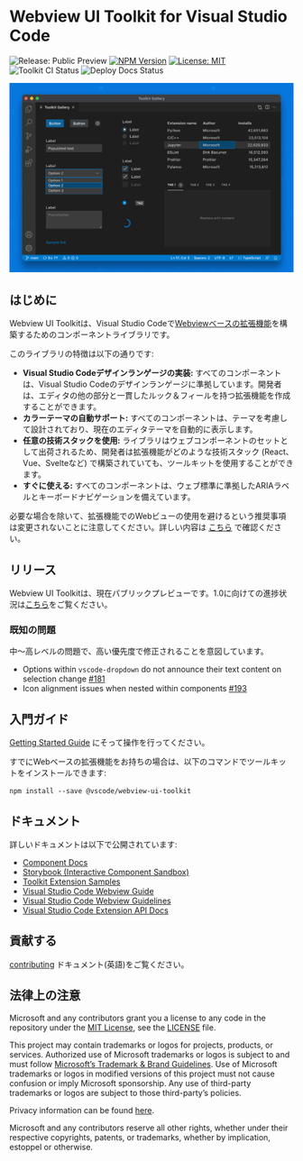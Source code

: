 # Webview UI Toolkit for Visual Studio Code

![Release: Public Preview](https://img.shields.io/badge/release-public%20preview-orange)
[![NPM Version](https://img.shields.io/npm/v/@vscode/webview-ui-toolkit?color=blue)](https://www.npmjs.com/package/@vscode/webview-ui-toolkit)
[![License: MIT](https://img.shields.io/badge/license-MIT-brightgreen)](./LICENSE)
![Toolkit CI Status](https://github.com/microsoft/vscode-webview-ui-toolkit/actions/workflows/ci.yml/badge.svg)
![Deploy Docs Status](https://github.com/microsoft/vscode-webview-ui-toolkit/actions/workflows/docs-cd.yml/badge.svg)

![Webview Toolkit for Visual Studio Code Artwork](./docs/assets/toolkit-artwork.png)

## はじめに

Webview UI Toolkitは、Visual Studio Codeで[Webviewベースの拡張機能](https://code.visualstudio.com/api/extension-guides/webview)を構築するためのコンポーネントライブラリです。

このライブラリの特徴は以下の通りです:

-   **Visual Studio Codeデザインランゲージの実装:** すべてのコンポーネントは、Visual Studio Codeのデザインランゲージに準拠しています。開発者は、エディタの他の部分と一貫したルック＆フィールを持つ拡張機能を作成することができます。
-   **カラーテーマの自動サポート:** すべてのコンポーネントは、テーマを考慮して設計されており、現在のエディタテーマを自動的に表示します。
-   **任意の技術スタックを使用:** ライブラリはウェブコンポーネントのセットとして出荷されるため、開発者は拡張機能がどのような技術スタック (React、Vue、Svelteなど) で構築されていても、ツールキットを使用することができます。
-   **すぐに使える:** すべてのコンポーネントは、ウェブ標準に準拠したARIAラベルとキーボードナビゲーションを備えています。

必要な場合を除いて、拡張機能でのWebビューの使用を避けるという推奨事項は変更されないことに注意してください。詳しい内容は [こちら](https://code.visualstudio.com/api/references/extension-guidelines#webviews) で確認ください。

## リリース

Webview UI Toolkitは、現在パブリックプレビューです。1.0に向けての進捗状況は[こちら](https://github.com/microsoft/vscode-webview-ui-toolkit/issues?q=is%3Aopen+is%3Aissue+milestone%3Av1.0)をご覧ください。

### 既知の問題

中～高レベルの問題で、高い優先度で修正されることを意図しています。

-   Options within `vscode-dropdown` do not announce their text content on selection change [#181](https://github.com/microsoft/vscode-webview-ui-toolkit/issues/181)
-   Icon alignment issues when nested within components [#193](https://github.com/microsoft/vscode-webview-ui-toolkit/issues/193)

## 入門ガイド

[Getting Started Guide](./docs/getting-started.md) にそって操作を行ってください。

すでにWebベースの拡張機能をお持ちの場合は、以下のコマンドでツールキットをインストールできます:

```
npm install --save @vscode/webview-ui-toolkit
```

## ドキュメント

詳しいドキュメントは以下で公開されています:

-   [Component Docs](./docs/components.md)
-   [Storybook (Interactive Component Sandbox)](https://microsoft.github.io/vscode-webview-ui-toolkit/)
-   [Toolkit Extension Samples](https://github.com/microsoft/vscode-webview-ui-toolkit-samples)
-   [Visual Studio Code Webview Guide](https://code.visualstudio.com/api/extension-guides/webview)
-   [Visual Studio Code Webview Guidelines](https://code.visualstudio.com/api/references/extension-guidelines#webviews)
-   [Visual Studio Code Extension API Docs](https://code.visualstudio.com/api)

## 貢献する

[contributing](./CONTRIBUTING.md) ドキュメント(英語)をご覧ください。

## 法律上の注意

Microsoft and any contributors grant you a license to any code in the repository under the [MIT License](https://opensource.org/licenses/MIT), see the [LICENSE](LICENSE) file.

This project may contain trademarks or logos for projects, products, or services. Authorized use of Microsoft trademarks or logos is subject to and must follow [Microsoft’s Trademark & Brand Guidelines](https://www.microsoft.com/en-us/legal/intellectualproperty/trademarks). Use of Microsoft trademarks or logos in modified versions of this project must not cause confusion or imply Microsoft sponsorship. Any use of third-party trademarks or logos are subject to those third-party’s policies.

Privacy information can be found [here](https://privacy.microsoft.com/en-us/).

Microsoft and any contributors reserve all other rights, whether under their respective copyrights, patents, or trademarks, whether by implication, estoppel or otherwise.
